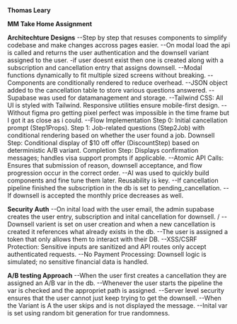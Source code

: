 

**Thomas Leary**

**MM Take Home Assignment**

**Architechture Designs**
--Step by step that resuses components to simplify codebase and make changes accross pages easier.
--On modal load the api is called and returns the user authentication and the downsell variant assigned to the user.
  -if user doesnt exist then one is created along with a subscription and cancellation entry that assigns downsell.
--Modal functions dynamically to fit multiple sized screens without breaking.
--Components are conditionally rendered to reduce overhead. 
--JSON object added to the cancellation table to store various questions answered. 
--Supabase was used for datamanagement and storage. 
--Tailwind CSS: All UI is styled with Tailwind. Responsive utilities ensure mobile-first design.
--Without figma pro getting pixel perfect was impossible in the time frame but I got it as close as i could. 
--Flow Implementation
    Step 0: Initial cancellation prompt (Step1Props).
    Step 1: Job-related questions (Step2Job) with conditional rendering based on whether the user found a job.
    Downsell Step: Conditional display of $10 off offer (DiscountStep) based on deterministic A/B variant.
    Completion Step: Displays confirmation messages; handles visa support prompts if applicable.
--Atomic API Calls: Ensures that submission of reason, downsell acceptance, and flow progression occur in the correct order.
--AI was used to quickly build components and fine tune them later. Reusability is key. 
--If cancellation pipeline finished the subscription in the db is set to pending_cancellation.
--If downsell is accepted the monthly price decreases as well. 

**Security Auth**
--On inital load with the user email, the admin supabase creates the user entry, subscription and inital cancellation for downsell. /
--Downsell varient is set on user creation and when a new cancellation is created it references what already exists in the db. 
--The user is assigned a token that only allows them to interact with their DB. 
--XSS/CSRF Protection: Sensitive inputs are sanitized and API routes only accept authenticated requests.
--No Payment Processing: Downsell logic is simulated; no sensitive financial data is handled.

**A/B testing Approach**
--When the user first creates a cancellation they are assigned an A/B var in the db. 
--Whenever the user starts the pipeline the var is checked and the appropriet path is assigned. 
--Server level security ensures that the user cannot just keep trying to get the downsell. 
--When the Variant is A the user skips and is not displayed the message. 
--Inital var is set using random bit generation for true randomness. 
